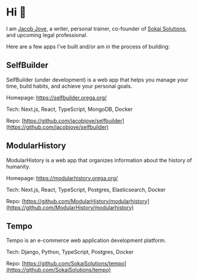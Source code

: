 # Hi 👋

I am [Jacob Jove](https://jacobjove.org), a writer, personal trainer, co-founder of
[Sokai Solutions](https://www.sokaisolutions.com/), and upcoming legal professional.

Here are a few apps I've built and/or am in the process of building:

## SelfBuilder

SelfBuilder (under development) is a web app that helps you manage your time, build habits, and achieve your
personal goals.

Homepage: https://selfbuilder.orega.org/

Tech: Next.js, React, TypeScript, MongoDB, Docker

Repo: [https://github.com/jacobjove/selfbuilder](https://github.com/jacobjove/selfbuilder)

## ModularHistory

ModularHistory is a web app that organizes information about the history of humanity.

Homepage: https://modularhistory.orega.org/

Tech: Next.js, React, TypeScript, Postgres, Elasticsearch, Docker

Repo: [https://github.com/ModularHistory/modularhistory](https://github.com/ModularHistory/modularhistory)

## Tempo

Tempo is an e-commerce web application development platform.

Tech: Django, Python, TypeScript, Postgres, Docker

Repo: [https://github.com/SokaiSolutions/tempo](https://github.com/SokaiSolutions/tempo)
